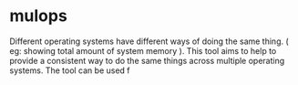 # mulops

Different operating systems have different ways of doing the same thing.
( eg: showing total amount of system memory ).
This tool aims to help to provide a consistent way to do the same things across multiple operating systems.
The tool can be used f